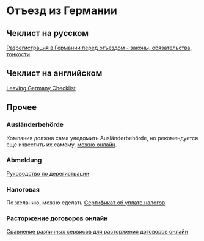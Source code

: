 # Отъезд из Германии

## Чеклист на русском

[Разрегистрация в Германии перед отъездом - законы, обязательства, тонкости](https://www.tupa-germania.ru/zhizn/otezd-iz-germanii-snjatie-propiski.html)

## Чеклист на английском

[Leaving Germany Checklist](files/Leaving%20Germany%20Checklist.pdf)

## Прочее

### Ausländerbehörde
Компания должна сама уведомить Ausländerbehörde, но рекомендуется еще известить их самому, [можно онлайн](https://www.berlin.de/einwanderung/ueber-uns/kontakt/formular.873011.php).

### Abmeldung
[Руководство по дерегистрации](https://allaboutberlin.com/guides/abmeldung-deregister-in-berlin)

### Налоговая

По желанию, можно сделать [Сертификат об уплате налогов](https://service.berlin.de/dienstleistung/324713/en/).

### Расторжение договоров онлайн

[Сравнение различных сервисов для расторжения договоров онлайн](https://www.finanztip.de/kuendigungsdienste/)
